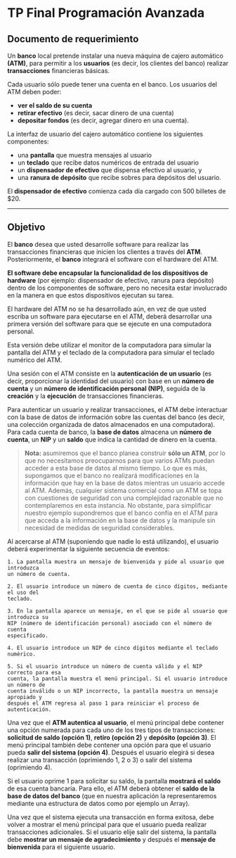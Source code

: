 # TP Final Programación Avanzada

## Documento de requerimiento

Un __banco__ local pretende instalar una nueva máquina de cajero automático __(ATM)__, para permitir a los __usuarios__ (es decir, los clientes del banco) realizar __transacciones__ financieras básicas.

Cada usuario sólo puede tener una cuenta en el banco. Los usuarios del ATM deben poder:

* __ver el saldo de su cuenta__
* __retirar efectivo__ (es decir, sacar dinero de una cuenta)
* __depositar fondos__ (es decir, agregar dinero en una cuenta).

La interfaz de usuario del cajero automático contiene los siguientes componentes:

* una __pantalla__ que muestra mensajes al usuario
* un __teclado__ que recibe datos numéricos de entrada del usuario
* un __dispensador de efectivo__ que dispensa efectivo al usuario, y
* una __ranura de depósito__ que recibe sobres para depósitos del usuario.

El __dispensador de efectivo__ comienza cada día cargado con 500 billetes de $20.

---

## Objetivo

El __banco__ desea que usted desarrolle software para realizar las transacciones financieras que inicien los clientes a través del __ATM__. Posteriormente, el __banco__ integrará el software con el hardware del ATM.

__El software debe encapsular la funcionalidad de los dispositivos de hardware__ (por ejemplo: dispensador de efectivo, ranura para depósito) dentro de los componentes de software, pero no necesita estar involucrado en la manera en que estos dispositivos ejecutan su tarea.

El hardware del ATM no se ha desarrollado aún, en vez de que usted escriba un software para ejecutarse en el ATM, deberá desarrollar una primera versión del software para que se ejecute en una computadora personal.

Esta versión debe utilizar el monitor de la computadora para simular la pantalla del ATM y el teclado de la computadora para simular el teclado numérico del ATM.

Una sesión con el ATM consiste en la __autenticación de un usuario__ (es decir, proporcionar la identidad del usuario) con base en un __número de cuenta__ y un __número de identificación personal (NIP)__, seguida de la __creación__ y la __ejecución__ de transacciones financieras.

Para autenticar un usuario y realizar transacciones, el ATM debe interactuar con la base de datos de información sobre las cuentas del banco (es decir, una colección organizada de datos almacenados en una computadora). Para cada cuenta de banco, la __base de datos__ almacena un __número de cuenta__, un __NIP__ y un __saldo__ que indica la cantidad de dinero en la cuenta.

> __Nota:__ asumiremos que el banco planea construir __sólo un ATM__, por lo que no necesitamos preocuparnos para que varios ATMs puedan acceder a esta base de datos al mismo tiempo. Lo que es más, supongamos que el banco no realizará modificaciones en la información que hay en la base de datos mientras un usuario accede al ATM. Además, cualquier sistema comercial como un ATM se topa con cuestiones de seguridad con una complejidad razonable que no contemplaremos en esta instancia. No obstante, para simplificar nuestro ejemplo supondremos que el banco confía en el ATM para que acceda a la información en la base de datos y la manipule sin necesidad de medidas de seguridad considerables.

Al acercarse al ATM (suponiendo que nadie lo está utilizando), el usuario deberá
experimentar la siguiente secuencia de eventos:

    1. La pantalla muestra un mensaje de bienvenida y pide al usuario que introduzca
    un número de cuenta.

    2. El usuario introduce un número de cuenta de cinco dígitos, mediante el uso del
    teclado.

    3. En la pantalla aparece un mensaje, en el que se pide al usuario que introduzca su
    NIP (número de identificación personal) asociado con el número de cuenta
    especificado.

    4. El usuario introduce un NIP de cinco dígitos mediante el teclado numérico.

    5. Si el usuario introduce un número de cuenta válido y el NIP correcto para esa
    cuenta, la pantalla muestra el menú principal. Si el usuario introduce un número de
    cuenta inválido o un NIP incorrecto, la pantalla muestra un mensaje apropiado y
    después el ATM regresa al paso 1 para reiniciar el proceso de autenticación.

Una vez que el __ATM autentica al usuario__, el menú principal debe contener una
opción numerada para cada uno de los tres tipos de transacciones: __solicitud de saldo
(opción 1)__, __retiro (opción 2)__ y __depósito (opción 3)__. El menú principal también debe
contener una opción para que el usuario pueda __salir del sistema (opción 4)__. Después
el usuario elegirá si desea realizar una transacción (oprimiendo 1, 2 o 3) o salir del
sistema (oprimiendo 4).

Si el usuario oprime 1 para solicitar su saldo, la pantalla __mostrará el saldo__ de esa
cuenta bancaria. Para ello, el ATM deberá obtener el __saldo de la base de datos del
banco__ (que en nuestra aplicación la representaremos mediante una estructura de
datos como por ejemplo un Array).

Una vez que el sistema ejecuta una transacción en forma exitosa, debe volver a
mostrar el menú principal para que el usuario pueda realizar transacciones adicionales. Si el usuario elije salir del sistema, la pantalla debe __mostrar un mensaje
de agradecimiento__ y después el __mensaje de bienvenida__ para el siguiente usuario.
